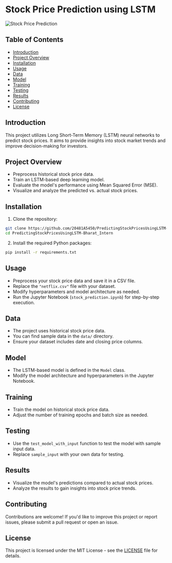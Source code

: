 # Stock Price Prediction using LSTM

![Stock Price Prediction]([stock_prediction_image.png](https://th.bing.com/th/id/OIG..KR2snENDCwyXlwB6fZq?pid=ImgGn)) <!-- Replace with an image illustrating your project -->

## Table of Contents
- [Introduction](#introduction)
- [Project Overview](#project-overview)
- [Installation](#installation)
- [Usage](#usage)
- [Data](#data)
- [Model](#model)
- [Training](#training)
- [Testing](#testing)
- [Results](#results)
- [Contributing](#contributing)
- [License](#license)

## Introduction

This project utilizes Long Short-Term Memory (LSTM) neural networks to predict stock prices. It aims to provide insights into stock market trends and improve decision-making for investors.

## Project Overview

- Preprocess historical stock price data.
- Train an LSTM-based deep learning model.
- Evaluate the model's performance using Mean Squared Error (MSE).
- Visualize and analyze the predicted vs. actual stock prices.

## Installation

1. Clone the repository:

```bash
git clone https://github.com/20481A5450/PredictingStockPricesUsingLSTM-Bharat_Intern.git
cd PredictingStockPricesUsingLSTM-Bharat_Intern
```

2. Install the required Python packages:

```bash
pip install -r requirements.txt
```

## Usage

- Preprocess your stock price data and save it in a CSV file.
- Replace the `"netflix.csv"` file with your dataset.
- Modify hyperparameters and model architecture as needed.
- Run the Jupyter Notebook (`stock_prediction.ipynb`) for step-by-step execution.

## Data

- The project uses historical stock price data.
- You can find sample data in the `data/` directory.
- Ensure your dataset includes date and closing price columns.

## Model

- The LSTM-based model is defined in the `Model` class.
- Modify the model architecture and hyperparameters in the Jupyter Notebook.

## Training

- Train the model on historical stock price data.
- Adjust the number of training epochs and batch size as needed.

## Testing

- Use the `test_model_with_input` function to test the model with sample input data.
- Replace `sample_input` with your own data for testing.

## Results

- Visualize the model's predictions compared to actual stock prices.
- Analyze the results to gain insights into stock price trends.

## Contributing

Contributions are welcome! If you'd like to improve this project or report issues, please submit a pull request or open an issue.

## License

This project is licensed under the MIT License - see the [LICENSE](LICENSE) file for details.


